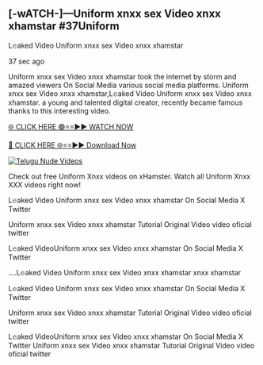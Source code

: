 ## [-wATCH-]—Uniform xnxx sex Video xnxx xhamstar #37Uniform

L𝚎aked Video Uniform xnxx sex Video xnxx xhamstar

37 sec ago 

Uniform xnxx sex Video xnxx xhamstar took the internet by storm and amazed viewers On Social Media various social media platforms. Uniform xnxx sex Video xnxx xhamstar,L𝚎aked Video Uniform xnxx sex Video xnxx xhamstar. a young and talented digital creator, recently became famous thanks to this interesting video.

[🌐 CLICK HERE 🟢==►► WATCH NOW](https://russelviperUniform.blogspot.com/p/valo-video.html)

[🔴 CLICK HERE 🌐==►► Download Now](https://russelviperUniform.blogspot.com/p/valo-video.html)

[![Telugu Nude Videos](https://i.imgur.com/dJHk4Zq.gif)](https://russelviperUniform.blogspot.com/p/valo-video.html)

Check out free Uniform Xnxx videos on xHamster. Watch all Uniform Xnxx XXX videos right now!

L𝚎aked Video Uniform xnxx sex Video xnxx xhamstar On Social Media X Twitter

Uniform xnxx sex Video xnxx xhamstar Tutorial Original Video video oficial twitter

L𝚎aked VideoUniform xnxx sex Video xnxx xhamstar On Social Media X Twitter

....L𝚎aked Video Uniform xnxx sex Video xnxx xhamstar xnxx xhamstar

L𝚎aked Video Uniform xnxx sex Video xnxx xhamstar On Social Media X Twitter

Uniform xnxx sex Video xnxx xhamstar Tutorial Original Video video oficial twitter

L𝚎aked VideoUniform xnxx sex Video xnxx xhamstar On Social Media X Twitter
Uniform xnxx sex Video xnxx xhamstar Tutorial Original Video video oficial twitter